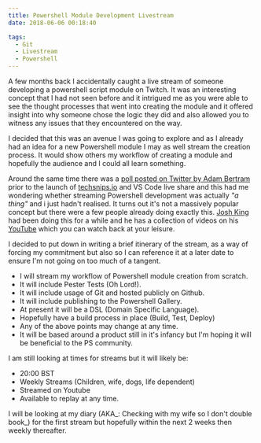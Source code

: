 ```yaml
---
title: Powershell Module Development Livestream
date: 2018-06-06 00:18:40

tags:
  - Git
  - Livestream
  - Powershell
---
```

A few months back I accidentally caught a live stream of someone developing a powershell script module on Twitch. It was an interesting concept that I had not seen before and it intrigued me as you were able to see the thought processes that went into creating the module and it offered insight into why someone chose the logic they did and also allowed you to witness any issues that they encountered on the way.

I decided that this was an avenue I was going to explore and as I already had an idea for a new Powershell module I may as well stream the creation process. It would show others my workflow of creating a module and hopefully the audience and I could all learn something.

Around the same time there was a [poll posted on Twitter by Adam Bertram](https://twitter.com/BrettMiller_IT/status/985244196138254336) prior to the launch of [techsnips.io](https://www.techsnips.io/) and VS Code live share and this had me wondering whether streaming Powershell development was actually _"a thing"_ and i just hadn't realised. It turns out it's not a massively popular concept but there were a few people already doing exactly this. [Josh King](https://king.geek.nz/author/windos/) had been doing this for a while and he has a collection of videos on his [YouTube](https://www.youtube.com/user/WindosBK/videos) which you can watch back at your leisure.

I decided to put down in writing a brief itinerary of the stream, as a way of forcing my commitment but also so I can reference it at a later date to ensure I'm not going on too much of a tangent.

  * I will stream my workflow of Powershell module creation from scratch.
  * It will include Pester Tests (Oh Lord!).
  * It will include usage of Git and hosted publicly on Github.
  * It will include publishing to the Powershell Gallery.
  * At present it will be a DSL (Domain Specific Language).
  * Hopefully have a build process in place (Build, Test, Deploy)
  * Any of the above points may change at any time.
  * It will be based around a product still in it's infancy but I'm hoping it will be beneficial to the PS community.

I am still looking at times for streams but it will likely be:

  * 20:00 BST
  * Weekly Streams (Children, wife, dogs, life dependent)
  * Streamed on Youtube
  * Available to replay at any time.

I will be looking at my diary (AKA_: Checking with my wife so I don't double book_) for the first stream but hopefully within the next 2 weeks then weekly thereafter.